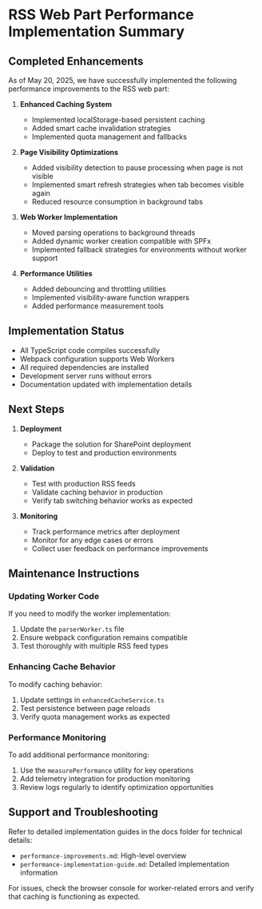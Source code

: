 # RSS Web Part Performance Implementation Summary

## Completed Enhancements

As of May 20, 2025, we have successfully implemented the following performance improvements to the RSS web part:

1. **Enhanced Caching System**
   - Implemented localStorage-based persistent caching
   - Added smart cache invalidation strategies
   - Implemented quota management and fallbacks

2. **Page Visibility Optimizations**
   - Added visibility detection to pause processing when page is not visible
   - Implemented smart refresh strategies when tab becomes visible again
   - Reduced resource consumption in background tabs

3. **Web Worker Implementation**
   - Moved parsing operations to background threads
   - Added dynamic worker creation compatible with SPFx
   - Implemented fallback strategies for environments without worker support

4. **Performance Utilities**
   - Added debouncing and throttling utilities
   - Implemented visibility-aware function wrappers
   - Added performance measurement tools

## Implementation Status

- All TypeScript code compiles successfully
- Webpack configuration supports Web Workers
- All required dependencies are installed
- Development server runs without errors
- Documentation updated with implementation details

## Next Steps

1. **Deployment**
   - Package the solution for SharePoint deployment
   - Deploy to test and production environments

2. **Validation**
   - Test with production RSS feeds
   - Validate caching behavior in production
   - Verify tab switching behavior works as expected

3. **Monitoring**
   - Track performance metrics after deployment
   - Monitor for any edge cases or errors
   - Collect user feedback on performance improvements

## Maintenance Instructions

### Updating Worker Code

If you need to modify the worker implementation:

1. Update the `parserWorker.ts` file
2. Ensure webpack configuration remains compatible
3. Test thoroughly with multiple RSS feed types

### Enhancing Cache Behavior

To modify caching behavior:

1. Update settings in `enhancedCacheService.ts`
2. Test persistence between page reloads
3. Verify quota management works as expected

### Performance Monitoring

To add additional performance monitoring:

1. Use the `measurePerformance` utility for key operations
2. Add telemetry integration for production monitoring
3. Review logs regularly to identify optimization opportunities

## Support and Troubleshooting

Refer to detailed implementation guides in the docs folder for technical details:

- `performance-improvements.md`: High-level overview
- `performance-implementation-guide.md`: Detailed implementation information

For issues, check the browser console for worker-related errors and verify that caching is functioning as expected.
